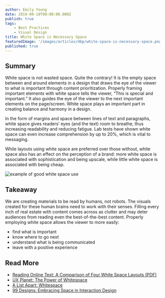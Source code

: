 ```yaml
---
author: Emily Young
date: 2019-09-18T00:00:00.000Z
publish: true
tags:
    - Best Practices
    - Visual Design
title: White Space is Necessary Space
featuredImage: '/images/articles/dbp/white-space-is-necessary-space.png'
published: true
---
```


## Summary

White space is not wasted space. Quite the contrary! It is the empty space between and around elements in a design that draws the eye of the viewer to what is important through content prioritization. Properly framing important elements with white space tells the viewer, “This is special and important.” It also guides the eye of the viewer to the next important elements on the page/screen. White space plays an important part in creating balance and harmony in a design.

In the form of margins and space between lines of text and paragraphs, white space gives readers’ eyes (and the text) room to breathe, thus increasing readability and reducing fatigue. Lab tests have shown white space can even increase comprehension by up to 20%, which is vital to messaging.

While layouts using white space are preferred over those without, white space also has an effect on the perception of a brand: more white space is associated with sophistication and being upscale, while little white space is associated with being cheap.

![example of good white space use](/images/articles/dbp/white-space-example.png)

## Takeaway

We are creating materials to be read by humans, not robots. The visuals created for these human brains need to work with their senses. Filling every inch of real estate with content comes across as clutter and may deter audiences from reading even the best-of-the-best content. Properly employing white space allows the viewer to more easily:

-   find what is important
-   know where to go next
-   understand what is being communicated
-   leave with a positive experience

## Read More

-   [Reading Online Text: A Comparison of Four White Space Layouts (PDF)](http://citeseerx.ist.psu.edu/viewdoc/download?doi=10.1.1.556.404&rep=rep1&type=pdf)
-   [UX Planet: The Power of Whitespace](https://uxplanet.org/the-power-of-whitespace-a1a95e45f82b)
-   [A List Apart: Whitespace](https://alistapart.com/article/whitespace/)
-   [99 Designs: Embracing Space in Interaction Design](https://99designs.com/blog/tips/embracing-space-interaction-design/)
